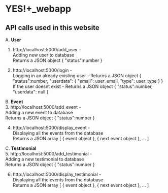 # YES!+_webapp
API calls used in this website
---------------
A. **User**  
1. http://localhost:5000/add_user -  
Adding new user to database		  
Returns a JSON object { "status":number }

2. http://localhost:5000/login -   
Logging in an already existing user - Returns a JSON object { "status":number, "userdata": { "email": user_email, "type": user_type } }  
If the user doesnt exist	          - Returns a	JSON object { "status":number, "userdata": null }  


B. **Event**  
3. http://localhost:5000/add_event	-   
Adding a new event to database		  
Returns a JSON object { "status":number }  

4. http://localhost:5000/display_event -   
Displaying all the events from the database  
Returns a JSON array [ { event object }, { next event object }, ... ]  


C. **Testimonial**  
5. http://localhost:5000/add_testimonial -   
Adding a new testimonial to database	  
Returns a JSON object { "status":number }  

6. http://localhost:5000/display_testimonial -   
Displaying all the events from the database  
Returns a JSON array [ { event object }, { next event object }, ... ]  
